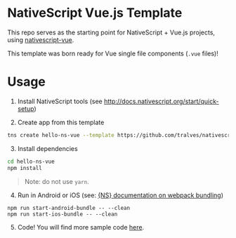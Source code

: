 # NativeScript Vue.js Template

This repo serves as the starting point for NativeScript + Vue.js projects, using [nativescript-vue](https://github.com/rigor789/nativescript-vue).

This template was born ready for Vue single file components (`.vue` files)!

# Usage

1. Install NativeScript tools (see http://docs.nativescript.org/start/quick-setup)

2. Create app from this template
```bash
tns create hello-ns-vue --template https://github.com/tralves/nativescript-vue-webpack-template
```

3. Install dependencies
```bash
cd hello-ns-vue
npm install
```
> Note: do not use `yarn`.

4. Run in Android or iOS (see: [{NS} documentation on webpack bundling](https://docs.nativescript.org/tooling/bundling-with-webpack#bundling))
```
npm run start-android-bundle -- --clean
npm run start-ios-bundle -- --clean
```

5. Code!
You will find more sample code [here](https://github.com/tralves/nativescript-vue/tree/master/samples).
